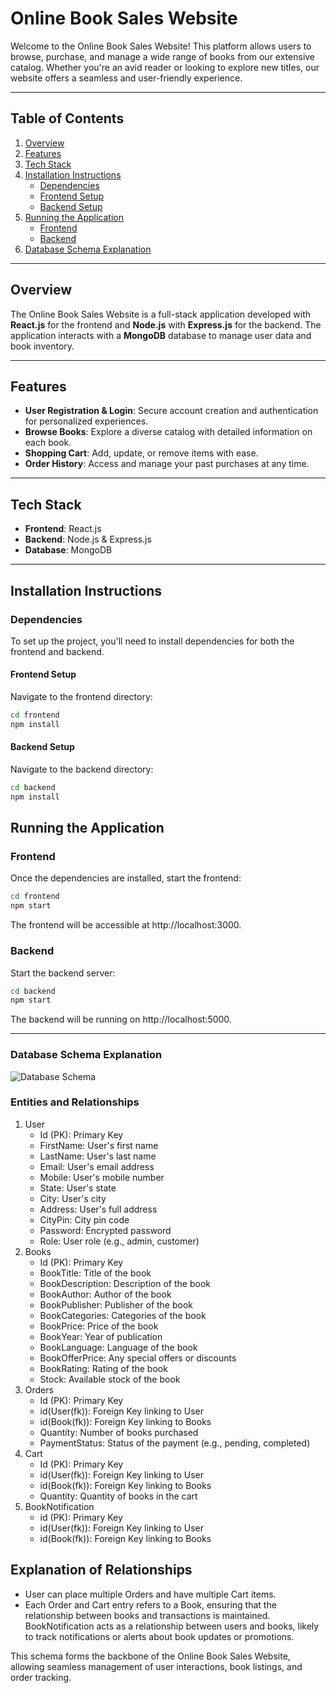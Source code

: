 # Online Book Sales Website

Welcome to the Online Book Sales Website! This platform allows users to browse, purchase, and manage a wide range of books from our extensive catalog. Whether you're an avid reader or looking to explore new titles, our website offers a seamless and user-friendly experience.

---

## Table of Contents

1. [Overview](#overview)
2. [Features](#features)
3. [Tech Stack](#tech-stack)
4. [Installation Instructions](#installation-instructions)
   - [Dependencies](#dependencies)
   - [Frontend Setup](#frontend-setup)
   - [Backend Setup](#backend-setup)
5. [Running the Application](#running-the-application)
   - [Frontend](#frontend)
   - [Backend](#backend)
6. [Database Schema Explanation](#Database-Schema-Explanation)

---

## Overview

The Online Book Sales Website is a full-stack application developed with **React.js** for the frontend and **Node.js** with **Express.js** for the backend. The application interacts with a **MongoDB** database to manage user data and book inventory.

---

## Features

- **User Registration & Login**: Secure account creation and authentication for personalized experiences.
- **Browse Books**: Explore a diverse catalog with detailed information on each book.
- **Shopping Cart**: Add, update, or remove items with ease.
- **Order History**: Access and manage your past purchases at any time.

---

## Tech Stack

- **Frontend**: React.js
- **Backend**: Node.js & Express.js
- **Database**: MongoDB

---

## Installation Instructions

### Dependencies

To set up the project, you'll need to install dependencies for both the frontend and backend.

#### Frontend Setup

Navigate to the frontend directory:

```bash
cd frontend
npm install
```

#### Backend Setup

Navigate to the backend directory:

```bash
cd backend
npm install
```

## Running the Application
### Frontend
Once the dependencies are installed, start the frontend:
```bash
cd frontend
npm start
```
The frontend will be accessible at http://localhost:3000.

### Backend
Start the backend server:
```bash
cd backend
npm start
```
The backend will be running on http://localhost:5000.

---
### Database Schema Explanation
![Database Schema]([https://raw.githubusercontent.com/Hanveshith/Online-Book-Sales-Website/refs/heads/main/Db.png])


### Entities and Relationships
1. User
   - Id (PK): Primary Key
   - FirstName: User's first name
   - LastName: User's last name
   - Email: User's email address
   - Mobile: User's mobile number
   - State: User's state
   - City: User's city
   - Address: User's full address
   - CityPin: City pin code
   - Password: Encrypted password
   - Role: User role (e.g., admin, customer)
2. Books
      - Id (PK): Primary Key
      - BookTitle: Title of the book
      - BookDescription: Description of the book
      - BookAuthor: Author of the book
      - BookPublisher: Publisher of the book
      - BookCategories: Categories of the book
      - BookPrice: Price of the book
      - BookYear: Year of publication
      - BookLanguage: Language of the book
      - BookOfferPrice: Any special offers or discounts
      - BookRating: Rating of the book
      - Stock: Available stock of the book
3. Orders
   - Id (PK): Primary Key
   - id(User(fk)): Foreign Key linking to User
   - id(Book(fk)): Foreign Key linking to Books
   - Quantity: Number of books purchased
   - PaymentStatus: Status of the payment (e.g., pending, completed)
4. Cart
   - Id (PK): Primary Key
   - id(User(fk)): Foreign Key linking to User
   - id(Book(fk)): Foreign Key linking to Books
   - Quantity: Quantity of books in the cart
5. BookNotification
   - id (PK): Primary Key
   - id(User(fk)): Foreign Key linking to User
   - id(Book(fk)): Foreign Key linking to Books

## Explanation of Relationships
- User can place multiple Orders and have multiple Cart items.
- Each Order and Cart entry refers to a Book, ensuring that the relationship between books and transactions is maintained.
BookNotification acts as a relationship between users and books, likely to track notifications or alerts about book updates or promotions.


This schema forms the backbone of the Online Book Sales Website, allowing seamless management of user interactions, book listings, and order tracking.



